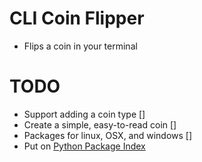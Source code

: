 # CLI Coin Flipper
* Flips a coin in your terminal

# TODO
* Support adding a coin type []
* Create a simple, easy-to-read coin []
* Packages for linux, OSX, and windows []
* Put on [Python Package Index](https://pypi.python.org/pypi)
